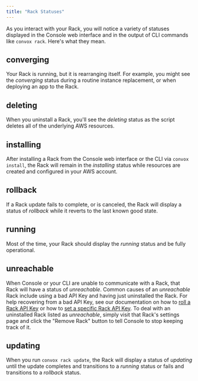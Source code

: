 ```yaml
---
title: "Rack Statuses"
---
```


As you interact with your Rack, you will notice a variety of statuses displayed in the Console web interface and in the output of CLI commands like `convox rack`. Here's what they mean.

## converging

Your Rack is running, but it is rearranging itself. For example, you might see the _converging_ status during a routine instance replacement, or when deploying an app to the Rack.

## deleting

When you uninstall a Rack, you'll see the _deleting_ status as the script deletes all of the underlying AWS resources.

## installing

After installing a Rack from the Console web interface or the CLI via `convox install`, the Rack will remain in the _installing_ status while resources are created and configured in your AWS account.

## rollback

If a Rack update fails to complete, or is canceled, the Rack will display a status of _rollback_ while it reverts to the last known good state.

## running

Most of the time, your Rack should display the _running_ status and be fully operational.

## unreachable

When Console or your CLI are unable to communicate with a Rack, that Rack will have a status of _unreachable_. Common causes of an _unreachable_ Rack include using a bad API Key and having just uninstalled the Rack. For help recovering from a bad API Key, see our documentation on how to [roll a Rack API Key](https://convox.com/docs/api-keyroll/#roll-rack-api-key-ne-password) or how to [set a specific Rack API Key](https://convox.com/docs/api-keyroll/#other-ways-to-change-rack-api-keys). To deal with an uninstalled Rack listed as _unreachable_, simply visit that Rack's settings page and click the "Remove Rack" button to tell Console to stop keeping track of it.

## updating

When you run `convox rack update`, the Rack will display a status of _updating_ until the update completes and transitions to a _running_ status or fails and transitions to a _rollback_ status.
